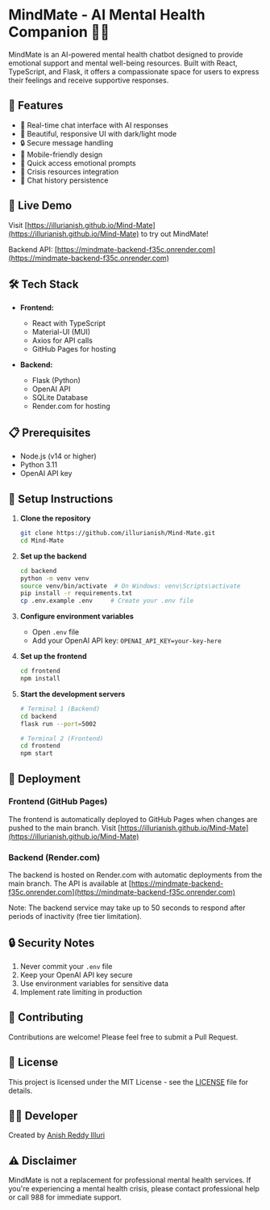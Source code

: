# MindMate - AI Mental Health Companion 🧠💚

MindMate is an AI-powered mental health chatbot designed to provide emotional support and mental well-being resources. Built with React, TypeScript, and Flask, it offers a compassionate space for users to express their feelings and receive supportive responses.

## 🌟 Features

- 💬 Real-time chat interface with AI responses
- 🎨 Beautiful, responsive UI with dark/light mode
- 🔒 Secure message handling
- 📱 Mobile-friendly design
- 🎯 Quick access emotional prompts
- 🔗 Crisis resources integration
- 💾 Chat history persistence

## 🚀 Live Demo

Visit [https://illurianish.github.io/Mind-Mate](https://illurianish.github.io/Mind-Mate) to try out MindMate!

Backend API: [https://mindmate-backend-f35c.onrender.com](https://mindmate-backend-f35c.onrender.com)

## 🛠️ Tech Stack

- **Frontend:**
  - React with TypeScript
  - Material-UI (MUI)
  - Axios for API calls
  - GitHub Pages for hosting

- **Backend:**
  - Flask (Python)
  - OpenAI API
  - SQLite Database
  - Render.com for hosting

## 📋 Prerequisites

- Node.js (v14 or higher)
- Python 3.11
- OpenAI API key

## 🔧 Setup Instructions

1. **Clone the repository**
   ```bash
   git clone https://github.com/illurianish/Mind-Mate.git
   cd Mind-Mate
   ```

2. **Set up the backend**
   ```bash
   cd backend
   python -m venv venv
   source venv/bin/activate  # On Windows: venv\Scripts\activate
   pip install -r requirements.txt
   cp .env.example .env     # Create your .env file
   ```

3. **Configure environment variables**
   - Open `.env` file
   - Add your OpenAI API key: `OPENAI_API_KEY=your-key-here`

4. **Set up the frontend**
   ```bash
   cd frontend
   npm install
   ```

5. **Start the development servers**
   ```bash
   # Terminal 1 (Backend)
   cd backend
   flask run --port=5002

   # Terminal 2 (Frontend)
   cd frontend
   npm start
   ```

## 🚀 Deployment

### Frontend (GitHub Pages)
The frontend is automatically deployed to GitHub Pages when changes are pushed to the main branch. Visit [https://illurianish.github.io/Mind-Mate](https://illurianish.github.io/Mind-Mate)

### Backend (Render.com)
The backend is hosted on Render.com with automatic deployments from the main branch. The API is available at [https://mindmate-backend-f35c.onrender.com](https://mindmate-backend-f35c.onrender.com)

Note: The backend service may take up to 50 seconds to respond after periods of inactivity (free tier limitation).

## 🔒 Security Notes

1. Never commit your `.env` file
2. Keep your OpenAI API key secure
3. Use environment variables for sensitive data
4. Implement rate limiting in production

## 🤝 Contributing

Contributions are welcome! Please feel free to submit a Pull Request.

## 📄 License

This project is licensed under the MIT License - see the [LICENSE](LICENSE) file for details.

## 👨‍💻 Developer

Created by [Anish Reddy Illuri](https://illurianish.com/)

## ⚠️ Disclaimer

MindMate is not a replacement for professional mental health services. If you're experiencing a mental health crisis, please contact professional help or call 988 for immediate support.
